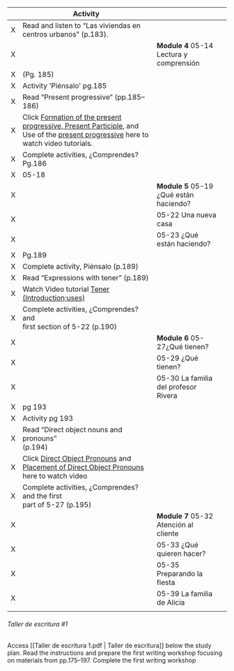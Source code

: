 |  | Activity |  |  |
| ---- | ---- | ---- | ---- |
| X | Read and listen to “Las viviendas en centros urbanos”  (p.183). |  |  |
| X |  | **Module 4** 05-14 Lectura y comprensión |  |
| X | (Pg. 185) |  |  |
| X | Activity 'Piénsalo' pg.185 |  |  |
| X | Read “Present progressive” (pp.185–186) |  |  |
| X | Click [Formation of the present progressive, Present Participle](https://media.pearsoncmg.com/alt/pegasus/ml_shared_assets/grammar_tutorials/spanish_formation_present_pro/), and Use of the [present progressive](https://media.pearsoncmg.com/alt/pegasus/ml_shared_assets/grammar_tutorials/spanish_use_present_progressive/) here to watch video tutorials. |  |  |
| X | Complete activities, ¿Comprendes? Pg.186 |  |  |
| X | 05-18 |  |  |
| X |  | **Module 5** 05-19 ¿Qué están haciendo? |  |
| X |  | 05-22 Una nueva casa |  |
| X |  | 05-23 ¿Qué están haciendo? |  |
| X | Pg.189 |  |  |
| X | Complete activity, Piénsalo (p.189) |  |  |
| X | Read “Expressions with tener” (p.189) |  |  |
| X | Watch Video tutorial [Tener (Introduction;uses)](https://media.pearsoncmg.com/alt/pegasus/ml_shared_assets/grammar_tutorials/spanish_tener_introduction/) |  |  |
| X | Complete activities, ¿Comprendes? and<br>first section of 5-22 (p.190) |  |  |
| X |  | **Module 6** 05-27¿Qué tienen? |  |
| X |  | 05-29 ¿Qué tienen? |  |
| X |  | 05-30 La familia del profesor Rivera |  |
| X | pg 193 |  |  |
| X | Activity pg 193 |  |  |
| X | Read “Direct object nouns and pronouns”<br>(p.194) |  |  |
| X | Click [Direct Object Pronouns](https://media.pearsoncmg.com/alt/pegasus/ml_shared_assets/grammar_tutorials/spanish_direct_object_pronouns/) and [Placement of Direct Object Pronouns](https://media.pearsoncmg.com/alt/pegasus/ml_shared_assets/grammar_tutorials/spanish_placement_direct_pronouns/) here to watch video |  |  |
| X | Complete activities, ¿Comprendes? and the first<br>part of 5-27 (p.195) |  |  |
| X |  | **Module 7** 05-32 Atención al cliente |  |
| X |  | 05-33  ¿Qué quieren hacer? |  |
| X |  | 05-35 Preparando la fiesta |  |
| X |  | 05-39 La familia de Alicia |  |
|  |  |  |  |
###### Taller de escritura #1

Access [[Taller de escritura 1.pdf | Taller de escritura]] below the study plan.
Read the instructions and prepare the first writing workshop focusing on materials from pp.175–197.
Complete the first writing workshop